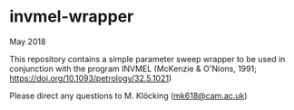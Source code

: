 # invmel-wrapper

May 2018

This repository contains a simple parameter sweep wrapper to be used in conjunction 
with the program INVMEL (McKenzie & O'Nions, 1991; https://doi.org/10.1093/petrology/32.5.1021)

Please direct any questions to M. Klöcking (mk618@cam.ac.uk)
